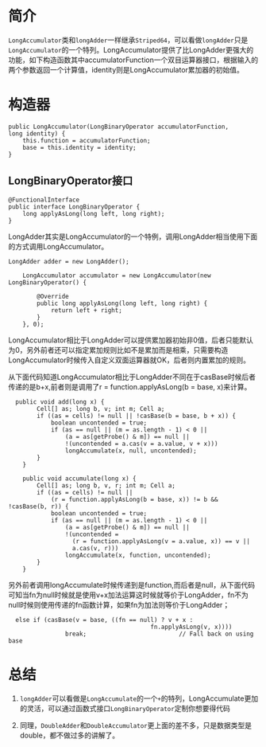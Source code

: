 # 简介
`LongAccumulator`类和`longAdder`一样继承`Striped64`，可以看做`longAdder`只是`LongAccumulator`的一个特列。LongAccumulator提供了比LongAdder更强大的功能，如下构造函数其中accumulatorFunction一个双目运算器接口，根据输入的两个参数返回一个计算值，identity则是LongAccumulator累加器的初始值。

# 构造器
```
public LongAccumulator(LongBinaryOperator accumulatorFunction,
long identity) {
    this.function = accumulatorFunction;
    base = this.identity = identity;
}
```
## LongBinaryOperator接口
```
@FunctionalInterface
public interface LongBinaryOperator {
    long applyAsLong(long left, long right);
}
```

LongAdder其实是LongAccumulator的一个特例，调用LongAdder相当使用下面的方式调用LongAccumulator。

```
LongAdder adder = new LongAdder();
```
```
    LongAccumulator accumulator = new LongAccumulator(new LongBinaryOperator() {
        
        @Override
        public long applyAsLong(long left, long right) {
            return left + right;
        }
    }, 0);
```
LongAccumulator相比于LongAdder可以提供累加器初始非0值，后者只能默认为0，另外前者还可以指定累加规则比如不是累加而是相乘，只需要构造LongAccumulator时候传入自定义双面运算器就OK，后者则内置累加的规则。

从下面代码知道LongAccumulator相比于LongAdder不同在于casBase时候后者传递的是b+x,前者则是调用了r = function.applyAsLong(b = base, x)来计算。
```
  public void add(long x) {
        Cell[] as; long b, v; int m; Cell a;
        if ((as = cells) != null || !casBase(b = base, b + x)) {
            boolean uncontended = true;
            if (as == null || (m = as.length - 1) < 0 ||
                (a = as[getProbe() & m]) == null ||
                !(uncontended = a.cas(v = a.value, v + x)))
                longAccumulate(x, null, uncontended);
        }
    }
```

```
    public void accumulate(long x) {
        Cell[] as; long b, v, r; int m; Cell a;
        if ((as = cells) != null ||
            (r = function.applyAsLong(b = base, x)) != b && !casBase(b, r)) {
            boolean uncontended = true;
            if (as == null || (m = as.length - 1) < 0 ||
                (a = as[getProbe() & m]) == null ||
                !(uncontended =
                  (r = function.applyAsLong(v = a.value, x)) == v ||
                  a.cas(v, r)))
                longAccumulate(x, function, uncontended);
        }
    }
```
另外前者调用longAccumulate时候传递到是function,而后者是null，从下面代码可知当fn为null时候就是使用v+x加法运算这时候就等价于LongAdder，fn不为null时候则使用传递的fn函数计算，如果fn为加法则等价于LongAdder；
```
  else if (casBase(v = base, ((fn == null) ? v + x :
                                        fn.applyAsLong(v, x))))
                break;                          // Fall back on using base
```

# 总结
1. `longAdder`可以看做是`LongAccumulate`的一个`+`的特列，LongAccumulate更加的灵活，可以通过函数式接口`LongBinaryOperator`定制你想要得代码

2. 同理，`DoubleAdder`和`DoubleAccumulator`更上面的差不多，只是数据类型是double，都不做过多的讲解了。

